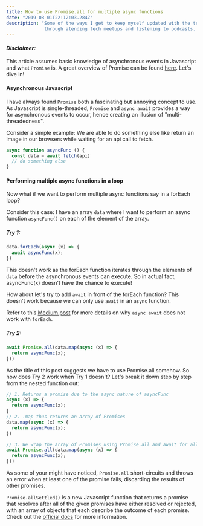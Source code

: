 ```yaml
---
title: How to use Promise.all for multiple async functions
date: "2019-08-01T22:12:03.284Z"
description: "Some of the ways I get to keep myself updated with the technology in the field is
              through atending tech meetups and listening to podcasts. ..."
---
```

#### *Disclaimer:*
 This article assumes basic knowledge of asynchronous events in Javascript and what 
              ```Promise``` is. A great overview of Promise can be found [here](https://developers.google.com/web/fundamentals/primers/promises). 
              Let's dive in!
     
#### Asynchronous Javascript 
              
I have always found ```Promise``` both a fascinating but annoying concept to use. As Javascript is single-threaded, 
```Promise``` and ```async await``` provides a way for asynchronous events to occur, hence creating
an illusion of "multi-threadedness". 

Consider a simple example: We are able to do something else like return an image in our browsers 
while waiting for an api call to fetch.
```javascript
async function asyncFunc () {
  const data = await fetch(api)
  // do something else
}
````

#### Performing multiple async functions in a loop
Now what if we want to perform multiple async functions say in a forEach loop? 

Consider this case: I have an array ```data``` where I want to perform an async function ```asyncFunc()``` on each of
the element of the array. 

##### Try 1: 
```javascript
data.forEach(async (x) => {
  await asyncFunc(x);
})
````

This doesn't work as the forEach function iterates through the elements of ```data``` before the 
asynchronous events can execute. So in actual fact, asyncFunc(x) doesn't have the chance to execute!

How about let's try to add ```await``` in front of the forEach function? This doesn't work because
we can only use ```await``` in an ```async``` function. 

Refer to this [Medium post](https://codeburst.io/javascript-async-await-with-foreach-b6ba62bbf404) for more details on why ```async await``` does not work with ```forEach```.


##### Try 2: 
```javascript
await Promise.all(data.map(async (x) => {
  return asyncFunc(x);
}))
````

As the title of this post suggests we have to use Promise.all somehow. So how does Try 2 work when Try 1 doesn't?
Let's break it down step by step from the nested function out: 

```javascript
// 1. Returns a promise due to the async nature of asyncFunc
async (x) => {
  return asyncFunc(x);
}
// 2. .map thus returns an array of Promises
data.map(async (x) => {
  return asyncFunc(x);
})

// 3. We wrap the array of Promises using Promise.all and await for all to succeed or at least 1 to fail
await Promise.all(data.map(async (x) => {
  return asyncFunc(x);
}))
````

As some of your might have noticed, ```Promise.all``` short-circuits and throws an error when at 
least one of the promise fails, discarding the results of other promises. 

```Promise.allSettled()``` is a new Javascript function that returns a promise that resolves after all
 of the given promises have either resolved or rejected, with an array of objects that each describe 
 the outcome of each promise. Check out the [official docs](https://developer.mozilla.org/en-US/docs/Web/JavaScript/Reference/Global_Objects/Promise/allSettled) for 
 more information.








